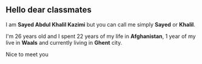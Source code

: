 ## Hello dear classmates 

I am **Sayed Abdul Khalil Kazimi** but you can call me simply **Sayed** or **Khalil**.

I'm 26 years old and I spent 22 years of my life in **Afghanistan**, 1 year of my live in **Waals** and currently living in **Ghent** city.

Nice to meet you



